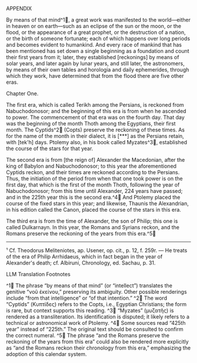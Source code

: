 APPENDIX

By means of that mind^1🤖, a great work was manifested to the world—either in heaven or on earth—such as an eclipse of the sun or the moon, or the flood, or the appearance of a great prophet, or the destruction of a nation, or the birth of someone fortunate; each of which happens over long periods and becomes evident to humankind. And every race of mankind that has been mentioned has set down a single beginning as a foundation and count their first years from it; later, they established [reckonings] by means of solar years, and later again by lunar years, and still later, the astronomers, by means of their own tables and horologia and daily ephemerides, through which they work, have determined that from the flood there are five other eras.

Chapter One.

The first era, which is called Terikh among the Persians, is reckoned from Nabuchodonosor; and the beginning of this era is from when he ascended to power. The commencement of that era was on the fourth day. That day was the beginning of the month Thoth among the Egyptians, their first month. The Cyptids^2🤖 (Copts) preserve the reckoning of these times. As for the name of the month in their dialect, it is [***] as the Persians retain, with [tek'h] days. Ptolemy also, in his book called Myzates^3🤖, established the course of the stars for that year.

The second era is from [the reign of] Alexander the Macedonian, after the king of Babylon and Nabuchodonosor; to this year the aforementioned Cyptids reckon, and their times are reckoned according to the Persians. Thus, the initiation of the period from when that one took power is on the first day, that which is the first of the month Thoth, following the year of Nabuchodonosor; from this time until Alexander, 224 years have passed; and in the 225th year this is the second era.^4🤖 And Ptolemy placed the course of the fixed stars in this year; and likewise, Thaunis the Alexandrian, in his edition called the Canon, placed the course of the stars in this era.

The third era is from the time of Alexander, the son of Philip; this one is called Dulkarnayn. In this year, the Romans and Syrians reckon, and the Romans preserve the reckoning of the years from this era.^5🤖

---

¹ Cf. Theodorus Meliteniotes, ap. Usener, op. cit., p. 12, f. 259r. — He treats of the era of Philip Arrhidaeus, which in fact began in the year of Alexander's death; cf. Albiruni, Chronology, ed. Sachau, p. 31.


LLM Translation Footnotes

^1🤖 The phrase “by means of that mind” (or “intellect”) translates the genitive “νοῦ ἐκείνου,” preserving its ambiguity. Other possible renderings include “from that intelligence” or “of that intention.”
^2🤖 The word “Cyptids” (Κυπτίδες) refers to the Copts, i.e., Egyptian Christians; the form is rare, but context supports this reading.
^3🤖 “Myzates” (μυζατῆς) is rendered as a transliteration. Its identification is disputed; it likely refers to a technical or astronomical work of Ptolemy.
^4🤖 Some sources read “425th year” instead of “225th.” The original text should be consulted to confirm the correct numeral.
^5🤖 The phrase “and the Romans preserve the reckoning of the years from this era” could also be rendered more explicitly as “and the Romans reckon their chronology from this era,” emphasizing the adoption of this calendar system.